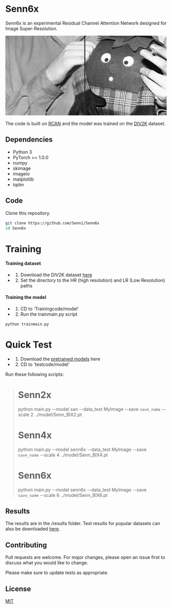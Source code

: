 # Senn6x

Senn6x is an experimental Residual Channel Attention Network designed for Image Super-Resolution.

<p align="center">
  <img src="figures/littleguy.png">
</p>

The code is built on [RCAN](https://github.com/yulunzhang/RCAN) and the model was trained on the [DIV2K](http://www.vision.ee.ethz.ch/~timofter/publications/Agustsson-CVPRW-2017.pdf) dataset.


## Dependencies

- Python 3
- PyTorch >= 1.0.0
- numpy
- skimage
- imageio
- matplotlib
- tqdm

## Code

Clone this repository.
```bash
git clone https://github.com/Senn1/Senn6x
cd Senn6x
```

# Training

#### Training dataset
- 1. Download the DIV2K dataset [here](https://data.vision.ee.ethz.ch/cvl/DIV2K/)
- 2. Set the directory to the HR (high resolution) and LR (Low Resolution) paths

#### Training the model

- 1. CD to 'Trainingcode/model'
- 2. Run the trainmain.py script

```python
python trainmain.py
```

# Quick Test

- 1. Download the [pretrained models](https://www.youtube.com/watch?v=yVihOxP2QeY) here
- 2. CD to 'testcode/model'

Run these following scripts:
>  
>  # Senn2x
> 
>  python main.py  --model san  --data_test MyImage  --save `save_name`  --scale 2 ../model/Senn_BIX2.pt  
> 
>  # Senn4x   
> 
>  python main.py  --model senn6x --data_test MyImage  --save `save_name`  --scale 4 ../model/Senn_BIX4.pt  
> 
>  # Senn6x
>  python main.py  --model senn6x --data_test MyImage  --save `save_name`  --scale 6 ../model/Senn_BIX6.pt
> 

## Results

The results are in the /results folder. Test results for popular datasets can also be downloaded [here](https://www.youtube.com/watch?v=pAoDgCF-feg).

## Contributing
Pull requests are welcome. For major changes, please open an issue first to discuss what you would like to change.

Please make sure to update tests as appropriate.

## License
[MIT](https://choosealicense.com/licenses/mit/)